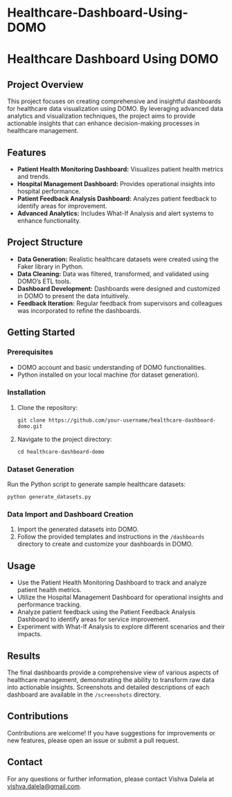 # Healthcare-Dashboard-Using-DOMO
<h1>Healthcare Dashboard Using DOMO</h1>

<h2>Project Overview</h2>
<p>This project focuses on creating comprehensive and insightful dashboards for healthcare data visualization using DOMO. By leveraging advanced data analytics and visualization techniques, the project aims to provide actionable insights that can enhance decision-making processes in healthcare management.</p>

<h2>Features</h2>
<ul>
    <li><strong>Patient Health Monitoring Dashboard:</strong> Visualizes patient health metrics and trends.</li>
    <li><strong>Hospital Management Dashboard:</strong> Provides operational insights into hospital performance.</li>
    <li><strong>Patient Feedback Analysis Dashboard:</strong> Analyzes patient feedback to identify areas for improvement.</li>
    <li><strong>Advanced Analytics:</strong> Includes What-If Analysis and alert systems to enhance functionality.</li>
</ul>

<h2>Project Structure</h2>
<ul>
    <li><strong>Data Generation:</strong> Realistic healthcare datasets were created using the Faker library in Python.</li>
    <li><strong>Data Cleaning:</strong> Data was filtered, transformed, and validated using DOMO’s ETL tools.</li>
    <li><strong>Dashboard Development:</strong> Dashboards were designed and customized in DOMO to present the data intuitively.</li>
    <li><strong>Feedback Iteration:</strong> Regular feedback from supervisors and colleagues was incorporated to refine the dashboards.</li>
</ul>

<h2>Getting Started</h2>

<h3>Prerequisites</h3>
<ul>
    <li>DOMO account and basic understanding of DOMO functionalities.</li>
    <li>Python installed on your local machine (for dataset generation).</li>
</ul>

<h3>Installation</h3>
<ol>
    <li>Clone the repository:
        <pre><code>git clone https://github.com/your-username/healthcare-dashboard-domo.git</code></pre>
    </li>
    <li>Navigate to the project directory:
        <pre><code>cd healthcare-dashboard-domo</code></pre>
    </li>
</ol>

<h3>Dataset Generation</h3>
<p>Run the Python script to generate sample healthcare datasets:</p>
<pre><code>python generate_datasets.py</code></pre>

<h3>Data Import and Dashboard Creation</h3>
<ol>
    <li>Import the generated datasets into DOMO.</li>
    <li>Follow the provided templates and instructions in the <code>/dashboards</code> directory to create and customize your dashboards in DOMO.</li>
</ol>

<h2>Usage</h2>
<ul>
    <li>Use the Patient Health Monitoring Dashboard to track and analyze patient health metrics.</li>
    <li>Utilize the Hospital Management Dashboard for operational insights and performance tracking.</li>
    <li>Analyze patient feedback using the Patient Feedback Analysis Dashboard to identify areas for service improvement.</li>
    <li>Experiment with What-If Analysis to explore different scenarios and their impacts.</li>
</ul>

<h2>Results</h2>
<p>The final dashboards provide a comprehensive view of various aspects of healthcare management, demonstrating the ability to transform raw data into actionable insights. Screenshots and detailed descriptions of each dashboard are available in the <code>/screenshots</code> directory.</p>

<h2>Contributions</h2>
<p>Contributions are welcome! If you have suggestions for improvements or new features, please open an issue or submit a pull request.</p>

<h2>Contact</h2>
<p>For any questions or further information, please contact Vishva Dalela at <a href="mailto:vishva.dalela@gmail.com">vishva.dalela@gmail.com</a>.</p>

